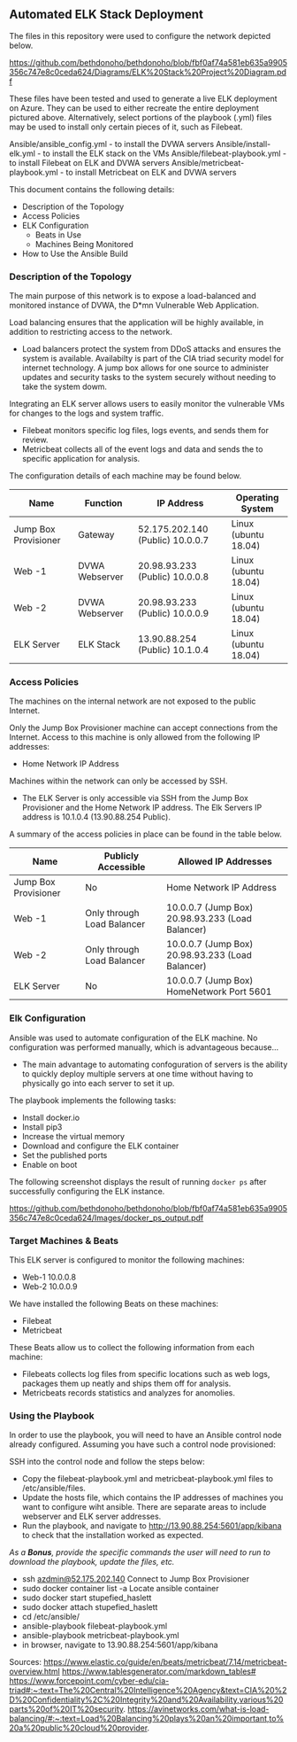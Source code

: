 ## Automated ELK Stack Deployment

The files in this repository were used to configure the network depicted below.

https://github.com/bethdonoho/bethdonoho/blob/fbf0af74a581eb635a9905356c747e8c0ceda624/Diagrams/ELK%20Stack%20Project%20Diagram.pdf

These files have been tested and used to generate a live ELK deployment on Azure. They can be used to either recreate the entire deployment pictured above. Alternatively, select portions of the playbook (.yml) files may be used to install only certain pieces of it, such as Filebeat.

Ansible/ansible_config.yml - to install the DVWA servers
Ansible/install-elk.yml - to install the ELK stack on the VMs
Ansible/filebeat-playbook.yml - to install Filebeat on ELK and DVWA servers
Ansible/metricbeat-playbook.yml - to install Metricbeat on ELK and DVWA servers

This document contains the following details:
- Description of the Topology
- Access Policies
- ELK Configuration
  - Beats in Use
  - Machines Being Monitored
- How to Use the Ansible Build


### Description of the Topology

The main purpose of this network is to expose a load-balanced and monitored instance of DVWA, the D*mn Vulnerable Web Application.

Load balancing ensures that the application will be highly available, in addition to restricting access to the network.
- Load balancers protect the system from DDoS attacks and ensures the system is available.  Availabilty is part of the CIA triad security model for internet technology.
  A jump box allows for one source to administer updates and security tasks to the system securely without needing to take the system dowm. 

Integrating an ELK server allows users to easily monitor the vulnerable VMs for changes to the logs and system traffic.
- Filebeat monitors specific log files, logs events, and sends them for review.
- Metricbeat collects all of the event logs and data and sends the to specific application for analysis.

The configuration details of each machine may be found below.

| Name                 | Function       | IP Address                       | Operating System     |
|----------------------|----------------|----------------------------------|----------------------|
| Jump Box Provisioner | Gateway        | 52.175.202.140 (Public) 10.0.0.7 | Linux (ubuntu 18.04) |
| Web -1               | DVWA Webserver | 20.98.93.233 (Public) 10.0.0.8   | Linux (ubuntu 18.04) |
| Web -2               | DVWA Webserver | 20.98.93.233 (Public) 10.0.0.9   | Linux (ubuntu 18.04) |
| ELK Server           | ELK Stack      | 13.90.88.254 (Public) 10.1.0.4   | Linux (ubuntu 18.04) |
 
### Access Policies

The machines on the internal network are not exposed to the public Internet. 

Only the Jump Box Provisioner machine can accept connections from the Internet. Access to this machine is only allowed from the following IP addresses:
- Home Network IP Address

Machines within the network can only be accessed by SSH.
- The ELK Server is only accessible via SSH from the Jump Box Provisioner and the Home Network IP address.  The Elk Servers IP address is 10.1.0.4 (13.90.88.254 Public).

A summary of the access policies in place can be found in the table below.

| Name                 | Publicly Accessible        | Allowed IP Addresses                             |
|----------------------|----------------------------|--------------------------------------------------|
| Jump Box Provisioner | No                         | Home Network IP Address                          |
| Web -1               | Only through Load Balancer | 10.0.0.7 (Jump Box) 20.98.93.233 (Load Balancer) |
| Web -2               | Only through Load Balancer | 10.0.0.7 (Jump Box) 20.98.93.233 (Load Balancer) |
| ELK Server           | No                         | 10.0.0.7 (Jump Box) HomeNetwork Port 5601        |

### Elk Configuration

Ansible was used to automate configuration of the ELK machine. No configuration was performed manually, which is advantageous because...
- The main advantage to automating confoguration of servers is the ability to quickly deploy multiple servers at one time without having to physically go into each server to set it up.

The playbook implements the following tasks:
- Install docker.io
- Install pip3
- Increase the virtual memory
- Download and configure the ELK container
- Set the published ports
- Enable on boot

The following screenshot displays the result of running `docker ps` after successfully configuring the ELK instance.

https://github.com/bethdonoho/bethdonoho/blob/fbf0af74a581eb635a9905356c747e8c0ceda624/Images/docker_ps_output.pdf

### Target Machines & Beats
This ELK server is configured to monitor the following machines:
- Web-1 10.0.0.8
- Web-2 10.0.0.9

We have installed the following Beats on these machines:
- Filebeat
- Metricbeat

These Beats allow us to collect the following information from each machine:
- Filebeats collects log files from specific locations such as web logs, packages them up neatly and ships them off for analysis.
- Metricbeats records statistics and analyzes for anomolies.

### Using the Playbook
In order to use the playbook, you will need to have an Ansible control node already configured. Assuming you have such a control node provisioned: 

SSH into the control node and follow the steps below:
- Copy the filebeat-playbook.yml and metricbeat-playbook.yml files to /etc/ansible/files.
- Update the hosts file, which contains the IP addresses of machines you want to configure wiht ansible.  There are separate areas to include webserver and ELK server addresses.
- Run the playbook, and navigate to http://13.90.88.254:5601/app/kibana to check that the installation worked as expected.

_As a **Bonus**, provide the specific commands the user will need to run to download the playbook, update the files, etc._
- ssh azdmin@52.175.202.140         Connect to Jump Box Provisioner
- sudo docker container list -a     Locate ansible container
- sudo docker start stupefied_haslett
- sudo docker attach stupefied_haslett
- cd /etc/ansible/
- ansible-playbook filebeat-playbook.yml
- ansible-playbook metricbeat-playbook.yml
- in browser, navigate to 13.90.88.254:5601/app/kibana

Sources:
https://www.elastic.co/guide/en/beats/metricbeat/7.14/metricbeat-overview.html
https://www.tablesgenerator.com/markdown_tables#
https://www.forcepoint.com/cyber-edu/cia-triad#:~:text=The%20Central%20Intelligence%20Agency&text=CIA%20%2D%20Confidentiality%2C%20Integrity%20and%20Availability,various%20parts%20of%20IT%20security.
https://avinetworks.com/what-is-load-balancing/#:~:text=Load%20Balancing%20plays%20an%20important,to%20a%20public%20cloud%20provider.
